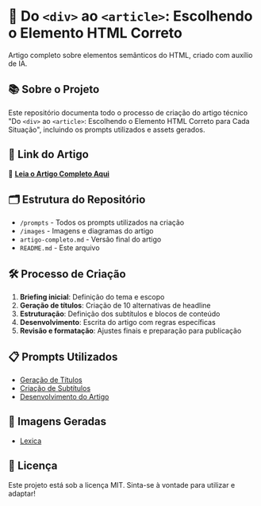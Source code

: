 # 🎯 Do `<div>` ao `<article>`: Escolhendo o Elemento HTML Correto

Artigo completo sobre elementos semânticos do HTML, criado com auxílio de IA.

## 📚 Sobre o Projeto
Este repositório documenta todo o processo de criação do artigo técnico "Do `<div>` ao `<article>`: Escolhendo o Elemento HTML Correto para Cada Situação", incluindo os prompts utilizados e assets gerados.

## 🔗 Link do Artigo
📖 **[Leia o Artigo Completo Aqui](./artigo-completo.md)**

## 🗂️ Estrutura do Repositório
- `/prompts` - Todos os prompts utilizados na criação
- `/images` - Imagens e diagramas do artigo
- `artigo-completo.md` - Versão final do artigo
- `README.md` - Este arquivo

## 🛠️ Processo de Criação
1. **Briefing inicial**: Definição do tema e escopo
2. **Geração de títulos**: Criação de 10 alternativas de headline
3. **Estruturação**: Definição dos subtítulos e blocos de conteúdo
4. **Desenvolvimento**: Escrita do artigo com regras específicas
5. **Revisão e formatação**: Ajustes finais e preparação para publicação

## 📋 Prompts Utilizados
- [Geração de Títulos](./prompts/prompt-titulo.md)
- [Criação de Subtítulos](./prompts/prompt-subtitulos.md)
- [Desenvolvimento do Artigo](./prompts/prompt-artigo-completo.md)

## 🎨 Imagens Geradas
- [Lexica](https://lexica.art)

## 📝 Licença
Este projeto está sob a licença MIT. Sinta-se à vontade para utilizar e adaptar!
